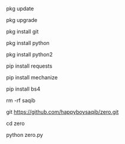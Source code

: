 pkg update

pkg upgrade

pkg install git

pkg install python

pkg install python2

pip install requests

pip install mechanize

pip install bs4

rm -rf saqib

git https://github.com/happyboysaqib/zero.git

cd zero

python zero.py
